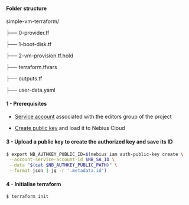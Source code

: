 #### Folder structure

simple-vm-terraform/

├── 0-provider.tf

├── 1-boot-disk.tf

├── 2-vm-provision.tf.hold

├── terraform.tfvars

├── outputs.tf

├── user-data.yaml


#### 1 - Prerequisites

- [Service account](https://github.com/rcardona-os/nebius-project/tree/main?tab=readme-ov-file#create-service-account) associated with the editors group of the project

- [Create public key](https://github.com/rcardona-os/nebius-project/tree/main?tab=readme-ov-file#create-public-key-and-service-account-association) and load it to Nebius Cloud


#### 3 - Upload a public key to create the authorized key and save its ID
```bash
$ export NB_AUTHKEY_PUBLIC_ID=$(nebius iam auth-public-key create \
 --account-service-account-id $NB_SA_ID \
 --data "$(cat $NB_AUTHKEY_PUBLIC_PATH)" \
 --format json | jq -r '.metadata.id')
```

#### 4 - Initialise terraform
```bash
$ terraform init
```

